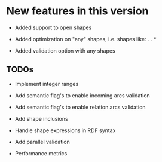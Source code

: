 New features in this version
============================

-   Added support to open shapes

-   Added optimization on "any" shapes, i.e. shapes like:  . . \*

-   Added validation option with any shapes

TODOs
-----

-   Implement integer ranges

-   Add semantic flag's to enable incoming arcs validation

-   Add semantic flag's to enable relation arcs validation

-   Add shape inclusions

-   Handle shape expressions in RDF syntax

-   Add parallel validation

-   Performance metrics









